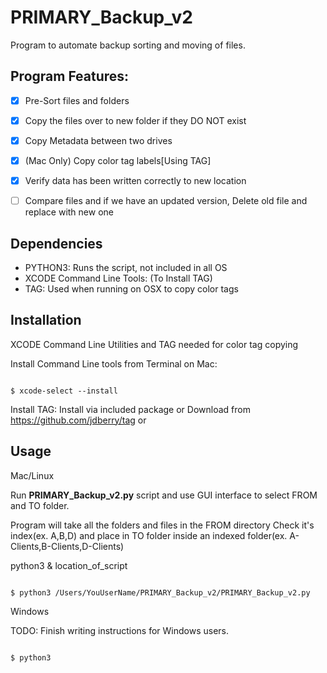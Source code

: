 # PRIMARY_Backup_v2

Program to automate backup sorting and moving of files.

## Program Features:
- [x] Pre-Sort files and folders
- [x] Copy the files over to new folder if they DO NOT exist
- [x] Copy Metadata between two drives 
- [x] (Mac Only) Copy color tag labels[Using TAG]
- [x] Verify data has been written correctly to new location
- [ ] Compare files and if we have an updated version, Delete old file and replace with new one


## Dependencies

- PYTHON3: Runs the script, not included in all OS
- XCODE Command Line Tools: (To Install TAG)
- TAG: Used when running on OSX to copy color tags

## Installation

XCODE Command Line Utilities and TAG needed for color tag copying

Install Command Line tools from Terminal on Mac:

```

$ xcode-select --install

```

Install TAG:
Install via included package or Download from https://github.com/jdberry/tag or 

## Usage

Mac/Linux

Run __PRIMARY_Backup_v2.py__ script and use GUI interface to select FROM and TO folder.

Program will take all the folders and files in the FROM directory
Check it's index(ex. A,B,D) and place in TO folder inside an indexed folder(ex. A-Clients,B-Clients,D-Clients)

python3 & location_of_script


```

$ python3 /Users/YouUserName/PRIMARY_Backup_v2/PRIMARY_Backup_v2.py

```

Windows 

TODO: Finish writing instructions for Windows users.

```

$ python3 

```
 
